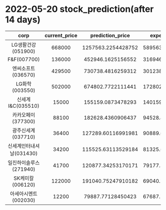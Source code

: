 # 2022-05-20 stock_prediction(after 14 days)

|   corp   |   current_price   |   prediction_price   |   expected_profit   |
|:--------:|:-----------------:|:--------------------:|:-------------------:|
|LG생활건강(051900)|668000|1257563.2254428752|589563.2254428752|
|F&F(007700)|136000|452946.1625156552|316946.1625156552|
|엔씨소프트(036570)|429500|730738.4816259312|301238.4816259312|
|LG화학(003550)|502000|674802.7722111441|172802.7722111441|
|신세계 I&C(035510)|15000|155159.0873478293|140159.0873478293|
|카카오페이(377300)|88100|182628.4360906437|94528.43609064369|
|광주신세계(037710)|36400|127289.60116991981|90889.60116991981|
|신세계인터내셔날(031430)|34200|115525.63113529184|81325.63113529184|
|일진하이솔루스(271940)|41700|120877.34253170171|79177.34253170171|
|SK케미칼(006120)|122000|191040.75247910182|69040.75247910182|
|아세아시멘트(002030)|12200|79887.77128450423|67687.77128450423|
